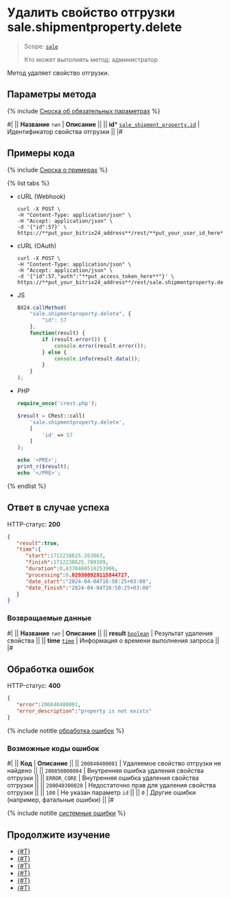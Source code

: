 # Удалить свойство отгрузки sale.shipmentproperty.delete

> Scope: [`sale`](../../scopes/permissions.md)
>
> Кто может выполнять метод: администратор

Метод удаляет свойство отгрузки. 

## Параметры метода

{% include [Сноска об обязательных параметрах](../../../_includes/required.md) %}

#|
|| **Название**
`тип` | **Описание** ||
|| **id***
[`sale_shipment_property.id`](../data-types.md) | Идентификатор свойства отгрузки ||
|#

## Примеры кода

{% include [Сноска о примерах](../../../_includes/examples.md) %}

{% list tabs %}

- cURL (Webhook)

    ```http
    curl -X POST \
    -H "Content-Type: application/json" \
    -H "Accept: application/json" \
    -d '{"id":57}' \
    https://**put_your_bitrix24_address**/rest/**put_your_user_id_here**/**put_your_webbhook_here**/sale.shipmentproperty.delete
    ```

- cURL (OAuth)

    ```http
    curl -X POST \
    -H "Content-Type: application/json" \
    -H "Accept: application/json" \
    -d '{"id":57,"auth":"**put_access_token_here**"}' \
    https://**put_your_bitrix24_address**/rest/sale.shipmentproperty.delete
    ```

- JS

    ```js
    BX24.callMethod(
        "sale.shipmentproperty.delete", {
            "id": 57
        },
        function(result) {
            if (result.error()) {
                console.error(result.error());
            } else {
                console.info(result.data());
            }
        }
    );
    ```

- PHP

    ```php
    require_once('crest.php');

    $result = CRest::call(
        'sale.shipmentproperty.delete',
        [
            'id' => 57
        ]
    );

    echo '<PRE>';
    print_r($result);
    echo '</PRE>';
    ```

{% endlist %}

## Ответ в случае успеха

HTTP-статус: **200**

```json
{
   "result":true,
   "time":{
      "start":1712238625.263063,
      "finish":1712238625.700109,
      "duration":0.4370460510253906,
      "processing":0.029300928115844727,
      "date_start":"2024-04-04T16:50:25+03:00",
      "date_finish":"2024-04-04T16:50:25+03:00"
   }
}
```

### Возвращаемые данные

#|
|| **Название**
`тип` | **Описание** ||
|| **result**
[`boolean`](../../data-types.md) | Результат удаления свойства ||
|| **time**
[`time`](../../data-types.md) | Информация о времени выполнения запроса ||
|#

## Обработка ошибок

HTTP-статус: **400**

```json
{	
   "error":200840400001,
   "error_description":"property is not exists"
}
```

{% include notitle [обработка ошибок](../../../_includes/error-info.md) %}

### Возможные коды ошибок

#|
|| **Код** | **Описание** ||
|| `200840400001` | Удаляемое свойство отгрузки не найдено ||
|| `200850000004` | Внутренняя ошибка удаления свойства отгрузки ||
|| `ERROR_CORE` | Внутренняя ошибка удаления свойства отгрузки ||
|| `200040300020` | Недостаточно прав для удаления свойства отгрузки ||
|| `100` | Не указан параметр `id` ||
|| `0` | Другие ошибки (например, фатальные ошибки) ||
|#

{% include notitle [системные ошибки](../../../_includes/system-errors.md) %}

## Продолжите изучение

- [{#T}](./index.md)
- [{#T}](./sale-shipment-property-add.md)
- [{#T}](./sale-shipment-property-get.md)
- [{#T}](./sale-shipment-property-list.md)
- [{#T}](./sale-shipment-property-update.md)
- [{#T}](./sale-shipment-property-get-fields-by-type.md)